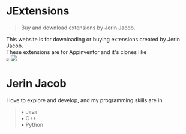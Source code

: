# JExtensions

> Buy and download extensions by Jerin Jacob.

This website is for downloading or buying extensions created by Jerin Jacob.<br>
These extensions are for Appinventor and it's clones like<br>[ <img src="https://kodular-community.s3.dualstack.eu-west-1.amazonaws.com/original/2X/c/ccf4b0f412a4857873d98b761675abe7f62c3140.png?v=9" style="zoom:50%;" />](https://kodular.io)    [ <img src="https://community.thunkable.com/user_avatar/community.thunkable.com/system/45/29589_2.png" style="zoom: 100%;" />](https://Thunkable.com)     [ <img src="https://www.casagbic.com/assets/img/clogo.png" style="zoom:5%;" /> ](https://casagbic.com)

# Jerin Jacob

I love to explore and develop, and my programming skills are in 
>• Java<br>• C++<br>• Python



